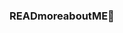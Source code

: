 ### READmoreaboutME👋

<!--

- 🔭 I’m currently working on my course at the Digital Career Institute
- 🌱 Where I’m currently learning about web and software development
- 👯 I’m looking to collaborate on future projects so I can kickstart my new career
- 🤔 And I’m looking for help with learning and developing
- 💬 You can ask me about my decision to change my career path and my experience at the DCI
- 📫 How to reach me: www.linkedin.com/in/alicehen
- 😄 Pronouns: they/them, she/her
- ⚡ Fun fact: I'm learning to play the ukulele 🎶
-->
